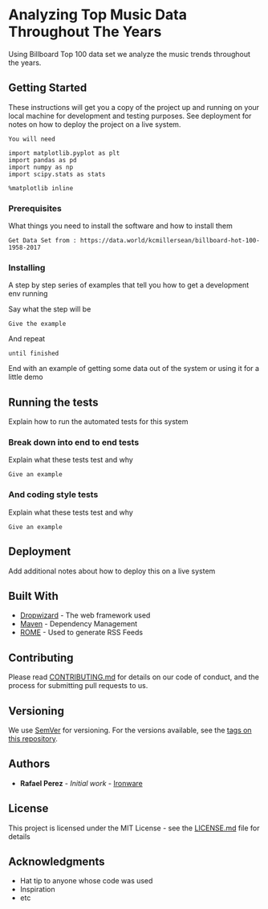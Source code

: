 # Analyzing Top Music Data Throughout The Years

Using Billboard Top 100 data set we analyze the music trends throughout the years.

## Getting Started

These instructions will get you a copy of the project up and running on your local machine for development and testing purposes. See deployment for notes on how to deploy the project on a live system.

```
You will need 

import matplotlib.pyplot as plt
import pandas as pd
import numpy as np
import scipy.stats as stats

%matplotlib inline

```

### Prerequisites

What things you need to install the software and how to install them

```
Get Data Set from : https://data.world/kcmillersean/billboard-hot-100-1958-2017

```

### Installing

A step by step series of examples that tell you how to get a development env running

Say what the step will be

```
Give the example
```

And repeat

```
until finished
```

End with an example of getting some data out of the system or using it for a little demo

## Running the tests

Explain how to run the automated tests for this system

### Break down into end to end tests

Explain what these tests test and why

```
Give an example
```

### And coding style tests

Explain what these tests test and why

```
Give an example
```

## Deployment

Add additional notes about how to deploy this on a live system

## Built With

* [Dropwizard](http://www.dropwizard.io/1.0.2/docs/) - The web framework used
* [Maven](https://maven.apache.org/) - Dependency Management
* [ROME](https://rometools.github.io/rome/) - Used to generate RSS Feeds

## Contributing

Please read [CONTRIBUTING.md](https://gist.github.com/PurpleBooth/b24679402957c63ec426) for details on our code of conduct, and the process for submitting pull requests to us.

## Versioning

We use [SemVer](http://semver.org/) for versioning. For the versions available, see the [tags on this repository](https://github.com/your/project/tags). 

## Authors

* **Rafael Perez** - *Initial work* - [Ironware](https://github.com/Ironware6)


## License

This project is licensed under the MIT License - see the [LICENSE.md](LICENSE.md) file for details

## Acknowledgments

* Hat tip to anyone whose code was used
* Inspiration
* etc
